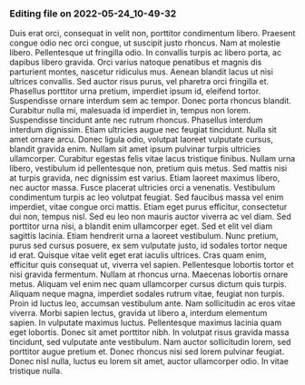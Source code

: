 

### Editing file on 2022-05-24_10-49-32

Duis erat orci, consequat in velit non, porttitor condimentum libero. Praesent congue odio nec orci congue, ut suscipit justo rhoncus. Nam at molestie libero. Pellentesque ut fringilla odio. In convallis turpis ac libero porta, ac dapibus libero gravida. Orci varius natoque penatibus et magnis dis parturient montes, nascetur ridiculus mus. Aenean blandit lacus ut nisi ultrices convallis. Sed auctor risus purus, vel pharetra orci fringilla et. Phasellus porttitor urna pretium, imperdiet ipsum id, eleifend tortor.
Suspendisse ornare interdum sem ac tempor. Donec porta rhoncus blandit. Curabitur nulla mi, malesuada id imperdiet in, tempus non lorem. Suspendisse tincidunt ante nec rutrum rhoncus. Phasellus interdum interdum dignissim. Etiam ultricies augue nec feugiat tincidunt. Nulla sit amet ornare arcu. Donec ligula odio, volutpat laoreet vulputate cursus, blandit gravida enim.
Nullam sit amet ipsum pulvinar turpis ultricies ullamcorper. Curabitur egestas felis vitae lacus tristique finibus. Nullam urna libero, vestibulum id pellentesque non, pretium quis metus. Sed mattis nisi at turpis gravida, nec dignissim est varius. Etiam laoreet maximus libero, nec auctor massa. Fusce placerat ultricies orci a venenatis. Vestibulum condimentum turpis ac leo volutpat feugiat. Sed faucibus massa vel enim imperdiet, vitae congue orci mattis. Etiam eget purus efficitur, consectetur dui non, tempus nisl. Sed eu leo non mauris auctor viverra ac vel diam. Sed porttitor urna nisi, a blandit enim ullamcorper eget. Sed et elit vel diam sagittis lacinia.
Etiam hendrerit urna a laoreet vestibulum. Nunc pretium, purus sed cursus posuere, ex sem vulputate justo, id sodales tortor neque id erat. Quisque vitae velit eget erat iaculis ultrices. Cras quam enim, efficitur quis consequat ut, viverra vel sapien. Pellentesque lobortis tortor et nisi gravida fermentum. Nullam at rhoncus urna. Maecenas lobortis ornare metus. Aliquam vel enim nec quam ullamcorper cursus dictum quis turpis.
Aliquam neque magna, imperdiet sodales rutrum vitae, feugiat non turpis. Proin id luctus leo, accumsan vestibulum ante. Nam sollicitudin ac eros vitae viverra. Morbi sapien lectus, gravida ut libero a, interdum elementum sapien. In vulputate maximus luctus. Pellentesque maximus lacinia quam eget lobortis. Donec sit amet porttitor nibh. In volutpat risus gravida massa tincidunt, sed vulputate ante vestibulum. Nam auctor sollicitudin lorem, sed porttitor augue pretium et. Donec rhoncus nisi sed lorem pulvinar feugiat. Donec nisl nulla, luctus eu lorem sit amet, auctor ullamcorper odio. In vitae tristique nulla.



